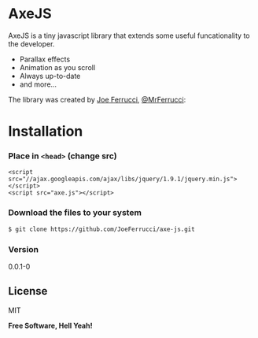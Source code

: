 # AxeJS

AxeJS is a tiny javascript library that extends some useful funcationality to the developer. 

  - Parallax effects
  - Animation as you scroll
  - Always up-to-date
  - and more...

The library was created by [Joe Ferrucci], [@MrFerrucci]:

# Installation
### Place in `<head>` (change src)
```
<script src="//ajax.googleapis.com/ajax/libs/jquery/1.9.1/jquery.min.js"></script>
<script src="axe.js"></script> 
```

### Download the files to your system
```sh
$ git clone https://github.com/JoeFerrucci/axe-js.git
```

### Version
0.0.1-0

License
----

MIT

**Free Software, Hell Yeah!**

[joe ferrucci]:http://joeferrucci.info
[@mrferrucci]:http://twitter.com/mrferrucci
